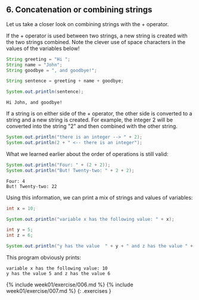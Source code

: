 ## 6. Concatenation or combining strings

Let us take a closer look on combining strings with the + operator.

If the + operator is used between two strings, a new string is created with the two strings combined. Note the clever use of space characters in the values of the variables below!

```java
String greeting = "Hi ";
String name = "John";
String goodbye = ", and goodbye!";

String sentence = greeting + name + goodbye;

System.out.println(sentence);
```

```output
Hi John, and goodbye!
```

If a string is on either side of the + operator, the other side is converted to a string and a new string is created. For example, the integer 2 will be converted into the string "2" and then combined with the other string.


```java
System.out.println("there is an integer --> " + 2);
System.out.println(2 + " <-- there is an integer");
```

What we learned earlier about the order of operations is still valid:

```java
System.out.println("Four: " + (2 + 2));
System.out.println("But! Twenty-two: " + 2 + 2);
```

```output
Four: 4
But! Twenty-two: 22
```

Using this information, we can print a mix of strings and values of variables:

```java
int x = 10;

System.out.println("variable x has the following value: " + x);

int y = 5;
int z = 6;

System.out.println("y has the value  " + y + " and z has the value " + z);
```

This program obviously prints:

```output
variable x has the following value: 10
y has the value 5 and z has the value 6
```

{% include week01/exercise/006.md %}
{% include week01/exercise/007.md %}
{: .exercises }

